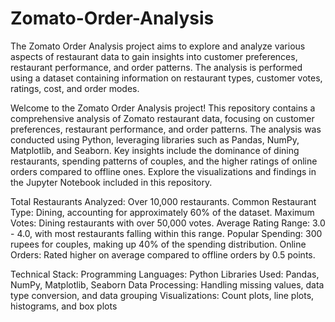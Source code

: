 # Zomato-Order-Analysis
The Zomato Order Analysis project aims to explore and analyze various aspects of restaurant data to gain insights into customer preferences, restaurant performance, and order patterns. The analysis is performed using a dataset containing information on restaurant types, customer votes, ratings, cost, and order modes.


Welcome to the Zomato Order Analysis project! This repository contains a comprehensive analysis of Zomato restaurant data, focusing on customer preferences, restaurant performance, and order patterns. The analysis was conducted using Python, leveraging libraries such as Pandas, NumPy, Matplotlib, and Seaborn. Key insights include the dominance of dining restaurants, spending patterns of couples, and the higher ratings of online orders compared to offline ones. Explore the visualizations and findings in the Jupyter Notebook included in this repository.


Total Restaurants Analyzed: Over 10,000 restaurants.
Common Restaurant Type: Dining, accounting for approximately 60% of the dataset.
Maximum Votes: Dining restaurants with over 50,000 votes.
Average Rating Range: 3.0 - 4.0, with most restaurants falling within this range.
Popular Spending: 300 rupees for couples, making up 40% of the spending distribution.
Online Orders: Rated higher on average compared to offline orders by 0.5 points.

Technical Stack:
Programming Languages: Python
Libraries Used: Pandas, NumPy, Matplotlib, Seaborn
Data Processing: Handling missing values, data type conversion, and data grouping
Visualizations: Count plots, line plots, histograms, and box plots
